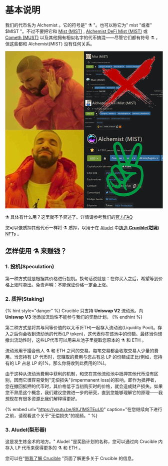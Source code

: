 # 基本说明

我们的代币名为 Alchemist 。它的符号是" ⚗️ "。也可以称它为" mist "或者" $MIST "。不过不要把它和 [Mist \(MIST\)](https://www.coingecko.com/en/coins/mist) , [Alchemist DeFi Mist \(MIST\)](https://www.coingecko.com/en/coins/alchemist-defi-mist) 或 [Cometh \(MUST\)](https://coinmarketcap.com/currencies/cometh/) 以及其他拥有相似名字的代币搞混——尽管它们都有符号 ⚗️ ，但这些都和 Alchemist\(MIST\) 没有任何关系。

![](.gitbook/assets/mm_mi21st.png)

⚗️ 具体有什么用？这里就不予赘述了。详情请参考我们的[官方FAQ](faq.md)

您可以像质押其他代币一样将 ⚗️ 质押，以用于在 [Aludel](the-basic-outline.md#3-aludel) 中[铸造 **Crucible\(坩埚\)** NFTs](crucible/teach-me-about-crucibles.md#ru-he-zhu-zao-yi-ge-gan-guo) 。

## 怎样使用 ⚗️ 来赚钱？

### 1. 投机\(Speculation\)

第一种方式就是根据其价格进行投机。换句话说就是：在你买入之后，希望等到价格上涨时卖出。免责声明：不能保证价格一定会上涨。

### 2. 质押\(Staking\)

{% hint style="danger" %}
Crucible 只支持 **Uniswap V2** 流动池。向 **Uniswap V3** 池添加流动性不能参与我们的奖励计划。
{% endhint %}

第二种方式是将其与同等价值的以太币\(ETH\)一起存入流动池\(Liquidity Pool\)。存入之后你会收到流动池的代币\(LP token\)，这代表你在该池中的份额。最终当你想撤出流动性时，这些LP代币可以用来从池子里提取您原本的 ⚗️ 和 ETH 。

流动池用于撮合他人 ⚗️ 和 ETH 之间的交易。每笔交易都会收取交易人少量的费用。当您持有 LP 代币时，您赚取的费用与您占有总 LP 的份额成正比\(例如，您持有的 LP 占总 LP 的1%，那么你将收到此费用的1%\)。

由于这种从流动池费用中获利的机制，和您在其他流动池中抵押其他代币没有区别，因而它很容易受到"无偿损失"\(impermanent loss\)的影响，即作为抵押者，您在撤回抵押的代币时，其价格低于当初购买时的价格，就会造成财产损失。如果您不熟悉这个概念，我们建议您做进一步的研究，直到您能够理解它的原理——我想现在有很多资源比我们解释得更好。

{% embed url="https://youtu.be/8XJ1MSTEuU0" caption="在您继续向下进行之前，请观看这个关于\"无偿损失\"的视频。" %}

### 3. Aludel\(梨形器\)

这是发生炼金术的地方。" Aludel "是奖励计划的名称，您可以通过向 Crucible 内存入 LP 代币来获得更多的 ⚗️ 和 ETH 。

您可以在“[带我了解 Crucible](crucible/teach-me-about-crucibles.md) ”页面了解更多关于 Crucible 的信息。

